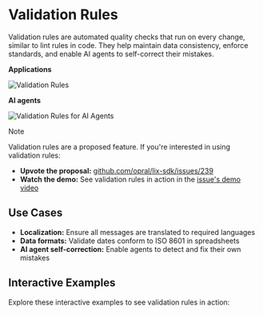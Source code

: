 # Validation Rules

Validation rules are automated quality checks that run on every change, similar to lint rules in code. They help maintain data consistency, enforce standards, and enable AI agents to self-correct their mistakes.

**Applications**
  
![Validation Rules](../../assets/validation-rules.svg)

**AI agents**

![Validation Rules for AI Agents](../../assets/validation-rules-agent.svg)

> [!NOTE]
> Validation rules are a proposed feature. If you're interested in using validation rules:
>
> - **Upvote the proposal:** [github.com/opral/lix-sdk/issues/239](https://github.com/opral/lix-sdk/issues/239)
> - **Watch the demo:** See validation rules in action in the [issue's demo video](https://github.com/opral/lix-sdk/issues/239)

## Use Cases

- **Localization:** Ensure all messages are translated to required languages
- **Data formats:** Validate dates conform to ISO 8601 in spreadsheets
- **AI agent self-correction:** Enable agents to detect and fix their own mistakes

## Interactive Examples

Explore these interactive examples to see validation rules in action:

<InteractiveExampleCard
  title="Validation Rules Interactive Examples"
  description="Explore interactive examples showing how to implement automated quality checks and validation rules for your data."
  link="/examples/interactive/validation-rules/"
/>
